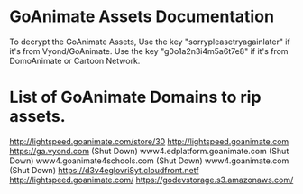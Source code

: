 # GoAnimate Assets Documentation
To decrypt the GoAnimate Assets, Use the key "sorrypleasetryagainlater" if it's from Vyond/GoAnimate. Use the key "g0o1a2n3i4m5a6t7e8" if it's from DomoAnimate or Cartoon Network.

# List of GoAnimate Domains to rip assets.

http://lightspeed.goanimate.com/store/30
http://lightspeed.goanimate.com
https://ga.vyond.com (Shut Down)
www4.edplatform.goanimate.com (Shut Down)
www4.goanimate4schools.com (Shut Down) 
www4.goanimate.com (Shut Down)
https://d3v4eglovri8yt.cloudfront.netf
http://lightspeed.goanimate.com/
https://godevstorage.s3.amazonaws.com/


